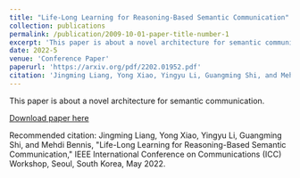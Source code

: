 ```yaml
---
title: "Life-Long Learning for Reasoning-Based Semantic Communication"
collection: publications
permalink: /publication/2009-10-01-paper-title-number-1
excerpt: 'This paper is about a novel architecture for semantic communication.'
date: 2022-5
venue: 'Conference Paper'
paperurl: 'https://arxiv.org/pdf/2202.01952.pdf'
citation: 'Jingming Liang, Yong Xiao, Yingyu Li, Guangming Shi, and Mehdi Bennis, ICC Workshop, Seoul, South Korea, May 2022.'
---
```

This paper is about a novel architecture for semantic communication.

[Download paper here](https://arxiv.org/pdf/2202.01952.pdf)

Recommended citation: Jingming Liang, Yong Xiao, Yingyu Li, Guangming Shi, and Mehdi Bennis, "Life-Long Learning for Reasoning-Based Semantic Communication," IEEE International Conference on Communications (ICC) Workshop, Seoul, South Korea, May 2022.
